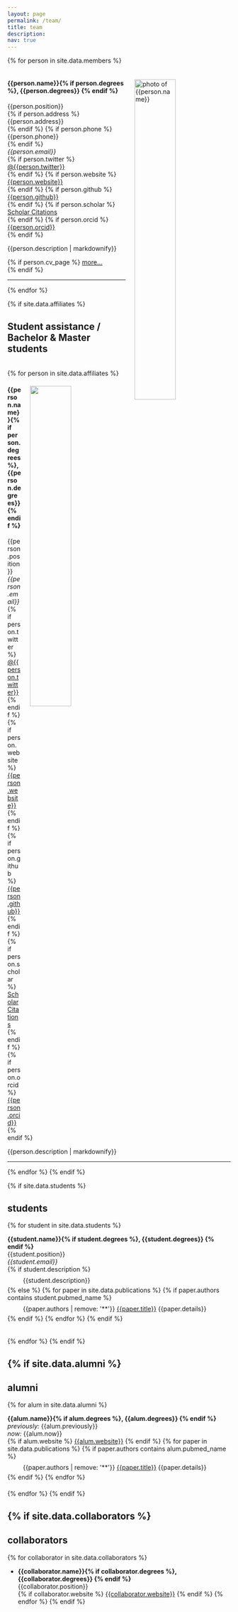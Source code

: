 ```yaml
---
layout: page
permalink: /team/
title: team
description: 
nav: true
---
```


{% for person in site.data.members %}

<!-- The paddingtop and margin-top edits allow anchors to link properly. -->
<div id = "{{person.name | replace: ' ', '-'}}" class="row" style="padding-top: 60px; margin-top: -60px; margin-left:0px">
    <div>
        <img class="pull-right" style="float: right; width: 43%; padding-left: 20px;" src="{{ person.image | prepend: '/assets/img/' | prepend: site.baseurl | prepend: site.url }}" alt="photo of {{person.name}}">
        <h4>{{person.name}}{% if person.degrees %}, {{person.degrees}} {% endif %}</h4> 
        {{person.position}} <br>
        {% if person.address %}
        <br>
          <i class="fa fa-map-marked-alt"></i> {{person.address}} <br>
        {% endif %}
        {% if person.phone %}
          <i class="fa fa-phone"></i> {{person.phone}} <br>
        {% endif %}
        <br>
        <i class="fa fa-envelope"></i> <em>{{person.email}}</em> <br>
        {% if person.twitter %}
          <i class="fab fa-twitter"></i> <a href= "http://twitter.com/{{person.twitter}}" target="_blank"> @{{person.twitter}} </a> <br>
        {% endif %}
        {% if person.website %}
          <i class="fa fa-globe"></i> <a href= "{{person.website}}" target="_blank">{{person.website}}</a> <br>
        {% endif %}
        {% if person.github %}
          <i class="fab fa-github"></i> <a href= "https://github.com/{{person.github}}" target="_blank"> {{person.github}} </a> <br>
        {% endif %}
        {% if person.scholar %}
          <i class="ai ai-google-scholar"></i> <a href= "http://scholar.google.com/citations?user={{person.scholar}}" target="_blank"> Scholar Citations </a> <br>
        {% endif %}
        {% if person.orcid %}
          <i class="ai ai-orcid"></i> <a href="http://{{person.orcid}}" target="_blank"> {{person.orcid}}</a> <br>
        {% endif %}
        <p class="text-justify">{{person.description | markdownify}}</p>
        {% if person.cv_page %}
        <a href="{{ person.cv_page | relative_url }}"> more...</a> <br>
        {% endif %}
    </div>
</div>
<hr>
{% endfor %}

{% if site.data.affiliates %}
  <h2>Student assistance / Bachelor & Master students</h2>
  <br>
  {% for person in site.data.affiliates %}
<div id = "{{person.name | replace: ' ', '-'}}" class="row" style="padding-top: 60px; margin-top: -60px; margin-left:0px">
    <div class = "col-md-12">
        <img class="pull-right" style="float: right; width: 43%; padding-left: 20px;" src="{{ person.image | prepend: '/assets/img/' | prepend: site.baseurl | prepend: site.url }}" alt="">
        <h4>{{person.name}}{% if person.degrees %}, {{person.degrees}} {% endif %}</h4> 
        {{person.position}} <br>
        <i class="fa fa-envelope"></i> <em>{{person.email}}</em> <br>
        {% if person.twitter %}
          <i class="fab fa-twitter"></i> <a href= "http://twitter.com/{{person.twitter}}" target="_blank"> @{{person.twitter}} </a> <br>
        {% endif %}
        {% if person.website %}
          <i class="fa fa-globe"></i> <a href= "{{person.website}}" target="_blank">{{person.website}}</a> <br>
        {% endif %}
        {% if person.github %}
          <i class="fab fa-github"></i> <a href= "https://github.com/{{person.github}}" target="_blank"> {{person.github}} </a> <br>
        {% endif %}
        {% if person.scholar %}
          <i class="ai ai-google-scholar"></i> <a href= "http://scholar.google.com/citations?user={{person.scholar}}" target="_blank"> Scholar Citations </a> <br>
        {% endif %}
        {% if person.orcid %}
          <i class="ai ai-orcid"></i> <a href="http://{{person.orcid}}" target="_blank"> {{person.orcid}}</a> <br>
        {% endif %}
        <p class="text-justify">{{person.description | markdownify}}</p>
        <!-- {% if person.cv_page %}
        <a href="{{ person.cv_page | relative_url }}"> more...</a> <br>
        {% endif %} -->
    </div>
</div>
<hr>
  {% endfor %}
{% endif %}

{% if site.data.students %}
  ## students
  {% for student in site.data.students %}

  <!-- The paddingtop and margin-top edits allow anchors to link properly. -->
  <div id = "{{student.name | replace: ' ', '-'}}" class="row" style="padding-top: 60px; margin-top: -60px; padding-bottom: 20px;">
    <strong>{{student.name}}{% if student.degrees %}, {{student.degrees}} {% endif %}</strong> <br>
    {{student.position}} <br>
    <i class="fa fa-envelope"></i> <em>{{student.email}}</em> <br>
    {% if student.description %}
    <div style="margin-left: 2.5em; padding-top: 8px; padding-bottom: 5px; ">{{student.description}}</div>
    {% else %}
    {% for paper in site.data.publications %}
    {% if paper.authors contains student.pubmed_name %}
    <div style="margin-left: 2.5em; padding-top: 8px; padding-bottom: 5px; ">{{paper.authors | remove: '**'}} <a href="/papers/index.html#{{paper.title}}">{{paper.title}}</a> {{paper.details}}</div>
    {% endif %}
    {% endfor %}
    {% endif %}
  </div>

  {% endfor %}
{% endif %}


{% if site.data.alumni %}
  ---
  
  ## alumni
  {% for alum in site.data.alumni %}

  <!-- The paddingtop and margin-top edits allow anchors to link properly. -->
  <div id = "{{alum.name | replace: ' ', '-'}}" class="row" style="padding-top: 60px; margin-top: -60px; padding-bottom: 20px;">
    <strong>{{alum.name}}{% if alum.degrees %}, {{alum.degrees}} {% endif %}</strong> <br>
    <i>previously:</i> {{alum.previously}} <br>
    <i>now:</i> {{alum.now}}<br>
      {% if alum.website %} <i class="fa fa-globe"></i> <a href= "{{alum.website}}" target="_blank">{{alum.website}}</a>  {% endif %}
      {% for paper in site.data.publications %}
    {% if paper.authors contains alum.pubmed_name %}
    <div style="margin-left: 2.5em; padding-top: 8px; padding-bottom: 5px; ">{{paper.authors | remove: '**'}} <a href="/papers/index.html#{{paper.title | replace: ' ', '-' |  remove: '.'}}">{{paper.title}}</a> {{paper.details}}</div>
    {% endif %}
    {% endfor %}
  </div>
  {% endfor %}
{% endif %}

{% if site.data.collaborators %}
  ---

  ## collaborators
  {% for collaborator in site.data.collaborators %}
  - <strong>{{collaborator.name}}{% if collaborator.degrees %}, {{collaborator.degrees}} {% endif %}</strong>  
    {{collaborator.position}}  
    {% if collaborator.website %} <i class="fa fa-globe"></i> <a href= "{{collaborator.website}}" target="_blank">{{collaborator.website}}</a>  {% endif %}
  {% endfor %}
{% endif %}